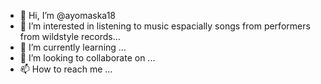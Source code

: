- 👋 Hi, I’m @ayomaska18
- 👀 I’m interested in listening to music espacially songs from performers from wildstyle records...
- 🌱 I’m currently learning ...
- 💞️ I’m looking to collaborate on ...
- 📫 How to reach me ...

<!---
ayomaska18/ayomaska18 is a ✨ special ✨ repository because its `README.md` (this file) appears on your GitHub profile.
You can click the Preview link to take a look at your changes.
--->
